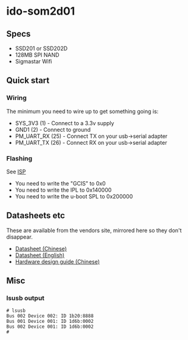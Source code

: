 # ido-som2d01

## Specs

- SSD201 or SSD202D
- 128MB SPI NAND
- Sigmastar Wifi

## Quick start

### Wiring

The minimum you need to wire up to get something going is:
- SYS_3V3 (1) - Connect to a 3.3v supply
- GND1 (2) - Connect to ground
- PM_UART_RX (25) - Connect TX on your usb->serial adapter
- PM_UART_TX (26) - Connect RX on your usb->serial adapter

### Flashing

See [ISP](/isp)

- You need to write the "GCIS" to 0x0
- You need to write the IPL to 0x140000
- You need to write the u-boot SPL to 0x200000

## Datasheets etc

These are available from the vendors site, mirrored here so they don't disappear.

- [Datasheet (Chinese)](IDO-SOM2D01-Datasheet-CN.pdf)
- [Datasheet (English)](IDO-SOM2D01-Datasheet_EN.pdf)
- [Hardware design guide (Chinese)](IDO-SOM2D01硬件设计手册.pdf)

## Misc

### lsusb output

```
# lsusb 
Bus 002 Device 002: ID 1b20:8888
Bus 001 Device 001: ID 1d6b:0002
Bus 002 Device 001: ID 1d6b:0002
# 
```

